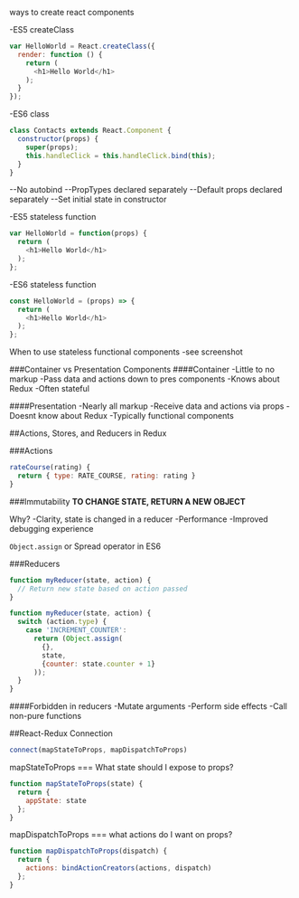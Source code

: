 ways to create react components

-ES5 createClass
```js
var HelloWorld = React.createClass({
  render: function () {
    return (
      <h1>Hello World</h1>
    );
  }
});
```
-ES6 class
```js
class Contacts extends React.Component {
  constructor(props) {
    super(props);
    this.handleClick = this.handleClick.bind(this);
  }
}
```
--No autobind
--PropTypes declared separately
--Default props declared separately
--Set initial state in constructor

-ES5 stateless function
```js
var HelloWorld = function(props) {
  return (
    <h1>Hello World</h1>
  );
};
```
-ES6 stateless function
```js
const HelloWorld = (props) => {
  return (
    <h1>Hello World</h1>
  );
};
```

When to use stateless functional components
-see screenshot

###Container vs Presentation Components
####Container
-Little to no markup
-Pass data and actions down to pres components
-Knows about Redux
-Often stateful

####Presentation
-Nearly all markup
-Receive data and actions via props
-Doesnt know about Redux
-Typically functional components


##Actions, Stores, and Reducers in Redux

###Actions

```js
rateCourse(rating) {
  return { type: RATE_COURSE, rating: rating }
}
```

###Immutability
**TO CHANGE STATE, RETURN A NEW OBJECT**

Why?
-Clarity, state is changed in a reducer
-Performance
-Improved debugging experience

`Object.assign` or Spread operator in ES6

###Reducers
```js
function myReducer(state, action) {
  // Return new state based on action passed
}

function myReducer(state, action) {
  switch (action.type) {
    case 'INCREMENT_COUNTER':
      return (Object.assign(
        {},
        state,
        {counter: state.counter + 1}
      ));
  }
}
```

####Forbidden in reducers
-Mutate arguments
-Perform side effects
-Call non-pure functions


##React-Redux Connection
```js
connect(mapStateToProps, mapDispatchToProps)
```

mapStateToProps === What state should I expose to props?
```js
function mapStateToProps(state) {
  return {
    appState: state
  };
}
```

mapDispatchToProps === what actions do I want on props?
```js
function mapDispatchToProps(dispatch) {
  return {
    actions: bindActionCreators(actions, dispatch)
  };
}
```
